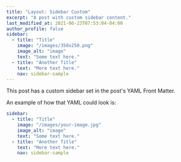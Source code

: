 ```yaml
---
title: "Layout: Sidebar Custom"
excerpt: "A post with custom sidebar content."
last_modified_at: 2021-06-23T07:53:04-04:00
author_profile: false
sidebar:
  - title: "Title"
    image: "/images/350x250.png"
    image_alt: "image"
    text: "Some text here."
  - title: "Another Title"
    text: "More text here."
    nav: sidebar-sample
---
```


This post has a custom sidebar set in the post's YAML Front Matter.

An example of how that YAML could look is:

```yaml
sidebar:
  - title: "Title"
    image: "/images/your-image.jpg"
    image_alt: "image"
    text: "Some text here."
  - title: "Another Title"
    text: "More text here."
    nav: sidebar-sample
```
